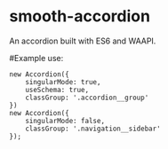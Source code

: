 # smooth-accordion
An accordion built with ES6 and WAAPI.

#Example use:

```
new Accordion({
	singularMode: true,
	useSchema: true,
	classGroup: '.accordion__group'
})
new Accordion({
	singularMode: false,
	classGroup: '.navigation__sidebar'
});
```
